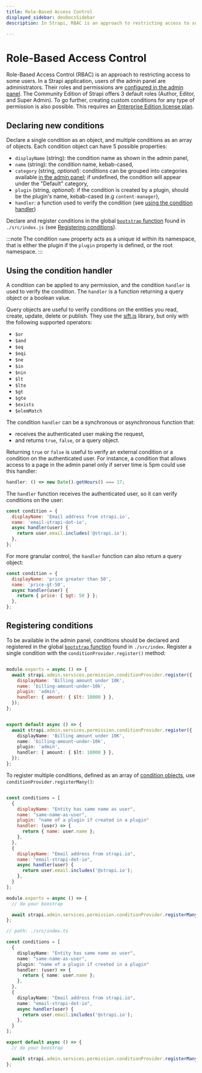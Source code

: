 ```yaml
---
title: Role-Based Access Control
displayed_sidebar: devDocsSidebar
description: In Strapi, RBAC is an approach to restricting access to some features of the admin panel to some users. The Community Edition of Strapi offers 3 default roles.

---
```


# Role-Based Access Control

Role-Based Access Control (RBAC) is an approach to restricting access to some users. In a Strapi application, users of the admin panel are administrators. Their roles and permissions are [configured in the admin panel](/user-docs/users-roles-permissions/configuring-administrator-roles). The Community Edition of Strapi offers 3 default roles (Author, Editor, and Super Admin). To go further, creating custom conditions for any type of permission is also possible. This requires an [Enterprise Edition license plan](https://strapi.io/pricing).

## Declaring new conditions

Declare a single condition as an object, and multiple conditions as an array of objects. Each condition object can have 5 possible properties:

- `displayName` (string): the condition name as shown in the admin panel,
- `name` (string): the condition name, kebab-cased,
- `category` (string, _optional_): conditions can be grouped into categories available [in the admin panel](/user-docs/users-roles-permissions/configuring-administrator-roles#setting-custom-conditions-for-permissions); if undefined, the condition will appear under the "Default" category,
- `plugin` (string, _optional_): if the condition is created by a plugin, should be the plugin's name, kebab-cased (e.g `content-manager`),
- `handler`: a function used to verify the condition (see [using the condition handler](#using-the-condition-handler))

Declare and register conditions in the global [`bootstrap` function](/dev-docs/configurations/functions#bootstrap) found in `./src/index.js` (see [Registering conditions](#registering-conditions)).

:::note
The condition `name` property acts as a unique id within its namespace, that is either the plugin if the `plugin` property is defined, or the root namespace.
:::

## Using the condition handler

A condition can be applied to any permission, and the condition `handler` is used to verify the condition. The `handler` is a function returning a query object or a boolean value.

Query objects are useful to verify conditions on the entities you read, create, update, delete or publish. They use the [sift.js](https://github.com/crcn/sift.js) library, but only with the following supported operators:

- `$or`
- `$and`
- `$eq`
- `$eqi`
- `$ne`
- `$in`
- `$nin`
- `$lt`
- `$lte`
- `$gt`
- `$gte`
- `$exists`
- `$elemMatch`

The condition `handler` can be a synchronous or asynchronous function that:

- receives the authenticated user making the request,
- and returns `true`, `false`, or a query object.

Returning `true` or `false` is useful to verify an external condition or a condition on the authenticated user.
For instance, a condition that allows access to a page in the admin panel only if server time is 5pm could use this handler:

```js
handler: () => new Date().getHours() === 17;
```

The `handler` function receives the authenticated user, so it can verify conditions on the user:

```js
const condition = {
  displayName: 'Email address from strapi.io',
  name: 'email-strapi-dot-io',
  async handler(user) {
    return user.email.includes('@strapi.io');
  },
};
```

For more granular control, the `handler` function can also return a query object:

```js
const condition = {
  displayName: 'price greater than 50',
  name: 'price-gt-50',
  async handler(user) {
    return { price: { $gt: 50 } };
  },
};
```

## Registering conditions

To be available in the admin panel, conditions should be declared and registered in the global [`bootstrap` function](/dev-docs/configurations/functions#bootstrap) found in `./src/index`. Register a single condition with the `conditionProvider.register()` method:

<Tabs groupId="js-ts">

<TabItem value="javascript" label="JavaScript">

```js title="./src/index.js"

module.exports = async () => {
  await strapi.admin.services.permission.conditionProvider.register({
    displayName: 'Billing amount under 10K',
    name: 'billing-amount-under-10k',
    plugin: 'admin',
    handler: { amount: { $lt: 10000 } },
  });
};
```

</TabItem>

<TabItem value="typescript" label="TypeScript">

```ts title="./src/index.ts"

export default async () => {
  await strapi.admin.services.permission.conditionProvider.register({
    displayName: 'Billing amount under 10K',
    name: 'billing-amount-under-10k',
    plugin: 'admin',
    handler: { amount: { $lt: 10000 } },
  });
};
```

</TabItem>

</Tabs>

To register multiple conditions, defined as an array of [condition objects](#declaring-new-conditions), use `conditionProvider.registerMany()`:

<Tabs groupId="js-ts">

<TabItem value="javascript" label="JavaScript">

```js title="./src/index.js"

const conditions = [
  {
    displayName: "Entity has same name as user",
    name: "same-name-as-user",
    plugin: "name of a plugin if created in a plugin"
    handler: (user) => {
      return { name: user.name };
    },
  },
  {
    displayName: "Email address from strapi.io",
    name: "email-strapi-dot-io",
    async handler(user) {
      return user.email.includes('@strapi.io');
    },
  }
];

module.exports = async () => {
  // do your boostrap

  await strapi.admin.services.permission.conditionProvider.registerMany(conditions);
};
```

</TabItem>

<TabItem value="typescript" label="TypeScript">

```ts
// path: ./src/index.ts

const conditions = [
  {
    displayName: "Entity has same name as user",
    name: "same-name-as-user",
    plugin: "name of a plugin if created in a plugin"
    handler: (user) => {
      return { name: user.name };
    },
  },
  {
    displayName: "Email address from strapi.io",
    name: "email-strapi-dot-io",
    async handler(user) {
      return user.email.includes('@strapi.io');
    },
  }
];

export default async () => {
  // do your boostrap

  await strapi.admin.services.permission.conditionProvider.registerMany(conditions);
};
```

</TabItem>

</Tabs>
